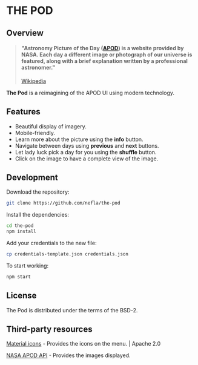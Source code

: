 # THE POD

## Overview

> #### "Astronomy Picture of the Day ([APOD](https://apod.nasa.gov)) is a website provided by NASA. Each day a different image or photograph of our universe is featured, along with a brief explanation written by a professional astronomer."
>
> [Wikipedia](https://en.wikipedia.org/wiki/Astronomy_Picture_of_the_Day)

**The Pod** is a reimagining of the APOD UI using modern technology.

## Features

- Beautiful display of imagery.
- Mobile-friendly.
- Learn more about the picture using the **info** button.
- Navigate between days using **previous** and **next** buttons.
- Let lady luck pick a day for you using the **shuffle** button.
- Click on the image to have a complete view of the image.

## Development

Download the repository:

```bash
git clone https://github.com/nefla/the-pod
```

Install the dependencies:

```bash
cd the-pod
npm install
```

Add your credentials to the new file:

```bash
cp credentials-template.json credentials.json
```

To start working:

```bash
npm start
```

## License

The Pod is distributed under the terms of the BSD-2.

## Third-party resources

[Material icons](https://github.com/google/material-design-icons/) - Provides the icons on the menu. | Apache 2.0

[NASA APOD API](https://api.nasa.gov/api.html#apod) - Provides the images displayed.
